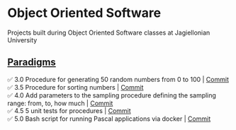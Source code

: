 # Object Oriented Software

Projects built during Object Oriented Software classes at Jagiellonian University

## [Paradigms](https://github.com/michalzuch/object-oriented-software/tree/main/Paradigms)

✅ 3.0 Procedure for generating 50 random numbers from 0 to 100 | [Commit](https://github.com/michalzuch/object-oriented-software/commit/070099d08661e984fb45f45992285c855896182f)  
✅ 3.5 Procedure for sorting numbers | [Commit](https://github.com/michalzuch/object-oriented-software/commit/e43abf3bb7b28e199a9a677e6af9b86ce2f24707)  
✅ 4.0 Add parameters to the sampling procedure defining the sampling range: from, to, how much | [Commit](https://github.com/michalzuch/object-oriented-software/commit/215ca357d8b200a82c3630738c9bddd4028cf9a4)  
✅ 4.5 5 unit tests for procedures | [Commit](https://github.com/michalzuch/object-oriented-software/commit/6f5ef20114189fa3631e41f3c56fb63994a95439)  
✅ 5.0 Bash script for running Pascal applications via docker | [Commit](https://github.com/michalzuch/object-oriented-software/commit/a6a9c2b9050aaedd082899cdcb801f97a32c7195)
